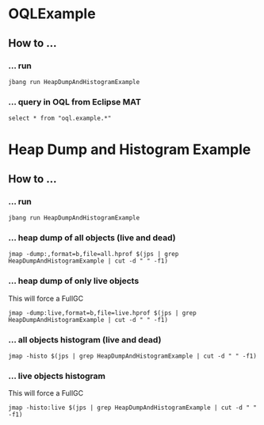 # OQLExample

## How to ...

### ... run
```
jbang run HeapDumpAndHistogramExample
```

### ... query in OQL from Eclipse MAT

```
select * from "oql.example.*"
```

# Heap Dump and Histogram Example

## How to ...

### ... run
```
jbang run HeapDumpAndHistogramExample
```
### ... heap dump of all objects (live and dead)

```
jmap -dump:,format=b,file=all.hprof $(jps | grep HeapDumpAndHistogramExample | cut -d " " -f1)
```

### ... heap dump of only live objects
This will force a FullGC

```
jmap -dump:live,format=b,file=live.hprof $(jps | grep HeapDumpAndHistogramExample | cut -d " " -f1)
```

### ... all objects histogram (live and dead)

```
jmap -histo $(jps | grep HeapDumpAndHistogramExample | cut -d " " -f1)
```

### ... live objects histogram
This will force a FullGC

```
jmap -histo:live $(jps | grep HeapDumpAndHistogramExample | cut -d " " -f1)
```
